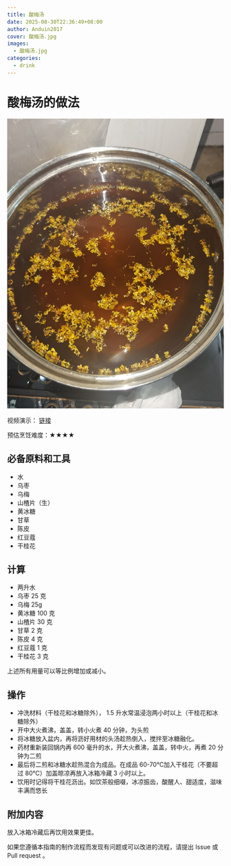 ```yaml
---
title: 酸梅汤
date: 2025-08-30T22:36:49+08:00
author: Anduin2017
cover: 酸梅汤.jpg
images:
  - 酸梅汤.jpg
categories:
  - drink
---
```


# 酸梅汤的做法

![酸梅汤](./imges/sour_plum_soup.jpg)

视频演示： [链接](https://www.bilibili.com/video/BV1164y1F7hv/)

预估烹饪难度：★★★★

## 必备原料和工具

- 水
- 乌枣
- 乌梅
- 山楂片（生）
- 黄冰糖
- 甘草
- 陈皮
- 红豆蔻
- 干桂花

## 计算

- 两升水
- 乌枣 25 克
- 乌梅 25g
- 黄冰糖 100 克
- 山楂片 30 克
- 甘草 2 克
- 陈皮 4 克
- 红豆蔻 1 克
- 干桂花 3 克

上述所有用量可以等比例增加或减小。

## 操作

- 冲洗材料（干桂花和冰糖除外）， 1.5 升水常温浸泡两小时以上（干桂花和冰糖除外）
- 开中大火煮沸，盖盖，转小火煮 40 分钟，为头煎
- 将冰糖放入盆内，再将沥好用材的头汤趁热倒入，搅拌至冰糖融化。
- 药材重新装回锅内再 600 毫升的水，开大火煮沸，盖盖，转中火，再煮 20 分钟为二煎
- 最后将二煎和冰糖水趁热混合为成品。在成品 60-70℃加入干桂花（不要超过 80℃）加盖晾凉再放入冰箱冷藏 3 小时以上。
- 饮用时记得将干桂花沥出。如饮茶般细啜，冰凉振齿，酸醒人、甜适度，滋味丰满而悠长

## 附加内容

放入冰箱冷藏后再饮用效果更佳。

如果您遵循本指南的制作流程而发现有问题或可以改进的流程，请提出 Issue 或 Pull request 。
